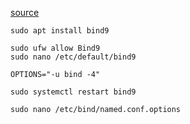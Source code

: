 [source](https://www.digitalocean.com/community/tutorials/how-to-configure-bind-as-a-private-network-dns-server-on-ubuntu-18-04-ru)


```
sudo apt install bind9

sudo ufw allow Bind9
sudo nano /etc/default/bind9
```

```
OPTIONS="-u bind -4"
```

```
sudo systemctl restart bind9

sudo nano /etc/bind/named.conf.options
```
